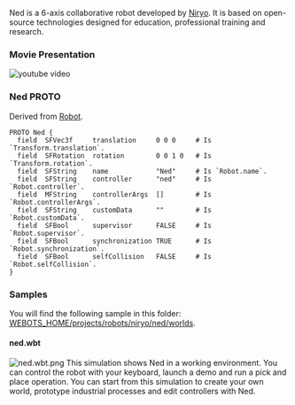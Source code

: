 Ned is a 6-axis collaborative robot developed by [Niryo](https://niryo.com/). It is  based on open-source technologies designed for education, professional training and research.

### Movie Presentation

![youtube video](https://www.youtube.com/watch?v=diBAJY1WJPQ)

### Ned PROTO

Derived from [Robot](https://cyberbotics.com/doc/reference/robot).

```
PROTO Ned {
  field  SFVec3f     translation     0 0 0     # Is `Transform.translation`.
  field  SFRotation  rotation        0 0 1 0   # Is `Transform.rotation`.
  field  SFString    name            "Ned"     # Is `Robot.name`.
  field  SFString    controller      "ned"     # Is `Robot.controller`.
  field  MFString    controllerArgs  []        # Is `Robot.controllerArgs`.
  field  SFString    customData      ""        # Is `Robot.customData`.
  field  SFBool      supervisor      FALSE     # Is `Robot.supervisor`.
  field  SFBool      synchronization TRUE      # Is `Robot.synchronization`.
  field  SFBool      selfCollision   FALSE     # Is `Robot.selfCollision`.
}
```

### Samples

You will find the following sample in this folder: [WEBOTS\_HOME/projects/robots/niryo/ned/worlds](https://github.com/cyberbotics/webots/tree/released/projects/robots/niryo/ned/worlds).


#### ned.wbt

![ned.wbt.png](images/ned/ned.wbt.thumbnail.jpg) This simulation shows Ned in a working environment. You can control the robot with your keyboard, launch a demo and run a pick and place operation. You can start from this simulation to create your own world, prototype industrial processes and edit controllers with Ned.
